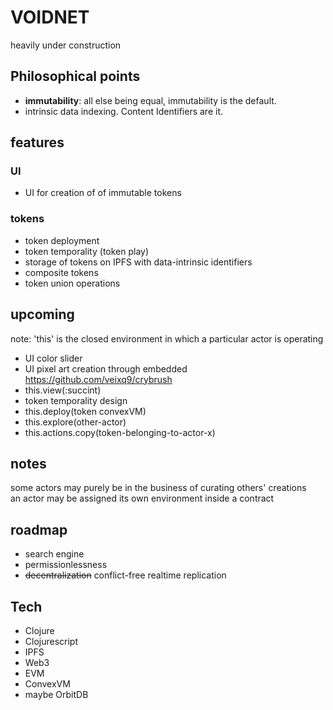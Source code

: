 # VOIDNET
heavily under construction

## Philosophical points
- **immutability**: all else being equal, immutability is the default.
- intrinsic data indexing. Content Identifiers are it.



## features

### UI
- UΙ for creation of of immutable tokens

### tokens
- token deployment
- token temporality (token play)
- storage of tokens on IPFS with data-intrinsic identifiers
- composite tokens
- token union operations

## upcoming
note: 'this' is the closed environment in which a particular actor is operating

- UI color slider
- UI pixel art creation through embedded https://github.com/veixq9/crybrush  
- this.view(:succint)  
- token temporality design
- this.deploy(token convexVM)
- this.explore(other-actor)
- this.actions.copy(token-belonging-to-actor-x)


## notes
some actors may purely be in the business of curating others' creations  
an actor may be assigned its own environment inside a contract  

## roadmap

- search engine
- permissionlessness
- ~~decentralization~~ conflict-free realtime replication


## Tech

- Clojure
- Clojurescript
- IPFS
- Web3
- EVM
- ConvexVM
- maybe OrbitDB
